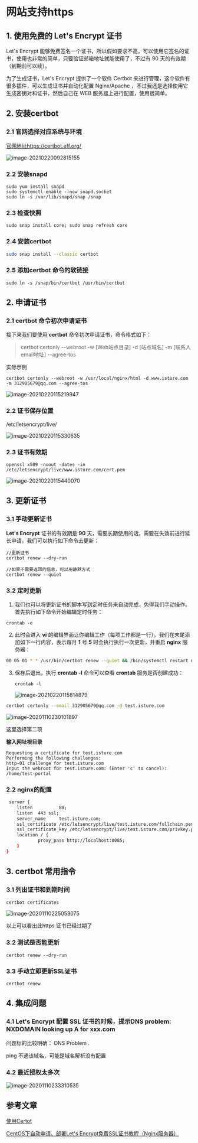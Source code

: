 # 网站支持https

## 1. 使用免费的 Let's Encrypt 证书

Let's Encrypt 能够免费签名一个证书，所以假如要求不高，可以使用它签名的证书，使用也非常的简单，只要验证邮箱地址就能使用了，不过有 90 天的有效期（到期前可以续）。

为了生成证书，Let's Encrypt 提供了一个软件 Certbot 来进行管理，这个软件有很多插件，可以生成证书并自动化配置 Nginx/Apache ，不过我还是选择使用它生成密钥对和证书，然后自己在 WEB 服务器上进行配置，使用很简单。

## 2. 安装certbot

### 2.1 官网选择对应系统与环境

[官网地址https://certbot.eff.org/](https://certbot.eff.org/)

![image-20210220092815155](https://gitee.com/zszdevelop/blogimage/raw/master/img/image-20210220092815155.png)

### 2.2 安装snapd

```
sudo yum install snapd
sudo systemctl enable --now snapd.socket
sudo ln -s /var/lib/snapd/snap /snap
```

### 2.3 检查快照

```
sudo snap install core; sudo snap refresh core
```

### 2.4 安装certbot

```sh
sudo snap install --classic certbot
```

### 2.5 添加certbot 命令的软链接

```
sudo ln -s /snap/bin/certbot /usr/bin/certbot
```

## 2. 申请证书

### 2.1 **certbot** 命令初次申请证书

接下来我们要使用 **certbot** 命令初次申请证书，命令格式如下：

>certbot certonly --webroot -w [Web站点目录] -d [站点域名] -m [联系人email地址] --agree-tos

实际示例

```
certbot certonly --webroot -w /usr/local/nginx/html -d www.isture.com -m 312905679@qq.com --agree-tos
```

![image-20210220115219947](https://gitee.com/zszdevelop/blogimage/raw/master/img/image-20210220115219947.png)

### 2.2 证书保存位置

/etc/letsencrypt/live/

![image-20210220115330635](https://gitee.com/zszdevelop/blogimage/raw/master/img/image-20210220115330635.png)

### 2.3 证书有效期

```
openssl x509 -noout -dates -in /etc/letsencrypt/live/www.isture.com/cert.pem
```

![image-20210220115440070](https://gitee.com/zszdevelop/blogimage/raw/master/img/image-20210220115440070.png)

## 3. 更新证书

### 3.1 手动更新证书

**Let's Encrypt** 证书的有效期是 **90** 天，需要长期使用的话，需要在失效前进行延长申请。我们可以执行如下命令去更新：

```
//更新证书
certbot renew --dry-run
 
//如果不需要返回的信息，可以用静默方式
certbot renew --quiet
```

### 3.2 定时更新

1. 我们也可以将更新证书的脚本写到定时任务来自动完成，免得我们手动操作。首先执行如下命令开始编辑定时任务：

```
crontab -e
```

2. 此时会进入 **vi** 的编辑界面让你编辑工作（每项工作都是一行）。我们在末尾添加如下一行内容，表示每月 **1** 号 **5** 时会执行执行一次更新，并重启 **nginx** 服务器：

```sh
00 05 01 * * /usr/bin/certbot renew --quiet && /bin/systemctl restart nginx
```

3. 保存后退出，执行 **crontab -l** 命令可以查看 **crontab** 服务是否创建成功：

   ```
   crontab -l
   ```

   ![image-20210220115814879](https://gitee.com/zszdevelop/blogimage/raw/master/img/image-20210220115814879.png)



```bash
certbot certonly --email 312905679@qq.com -d test.isture.com 
```

![image-20201110230101897](https://gitee.com/zszdevelop/blogimage/raw/master/img/image-20201110230101897.png)



这里选择第二项

**输入网址根目录**

```
Requesting a certificate for test.isture.com
Performing the following challenges:
http-01 challenge for test.isture.com
Input the webroot for test.isture.com: (Enter 'c' to cancel): /home/test-portal

```



### 2.2 nginx的配置

```sh
 server {
    listen          80;
    listen  443 ssl;
    server_name     test.isture.com;
    ssl_certificate /etc/letsencrypt/live/test.isture.com/fullchain.pem;
    ssl_certificate_key /etc/letsencrypt/live/test.isture.com/privkey.pem;
    location / {
            proxy_pass http://localhost:8085;
    }
}
```
## 3. certbot 常用指令

### 3.1 列出证书和到期时间

```sh
certbot certificates
```

![image-20201110225053075](https://gitee.com/zszdevelop/blogimage/raw/master/img/image-20201110225053075.png)

以上可以看出此https 证书已经过期了

### 3.2 测试是否能更新

```
certbot renew --dry-run
```

### 3.3 手动立即更新SSL证书

```
certbot renew 
```

## 4. 集成问题

### 4.1 Let's Encrypt 配置 SSL 证书的时候，提示DNS problem: NXDOMAIN looking up A for xxx.com

问题标的比较明确： DNS Problem .

ping 不通该域名，可能是域名解析没有配置

### 4.2 最近授权太多次

![image-20201110233310535](https://gitee.com/zszdevelop/blogimage/raw/master/img/image-20201110233310535.png)

## 参考文章

[使用Certot](https://learnku.com/laravel/t/2525/using-certbot-lets-encrypt-small-step-run-towards-https)

[CentOS下自动申请、部署Let's Encrypt免费SSL证书教程（Nginx服务器）](https://www.hangge.com/blog/cache/detail_3054.html)